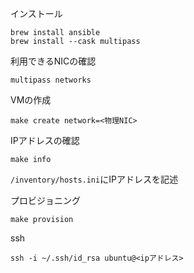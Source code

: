 インストール
```
brew install ansible
brew install --cask multipass
```

利用できるNICの確認
```
multipass networks
```

VMの作成
```
make create network=<物理NIC>
```

IPアドレスの確認
```
make info
```

`/inventory/hosts.ini`にIPアドレスを記述


プロビジョニング
```
make provision
```

ssh
```
ssh -i ~/.ssh/id_rsa ubuntu@<ipアドレス>
```
